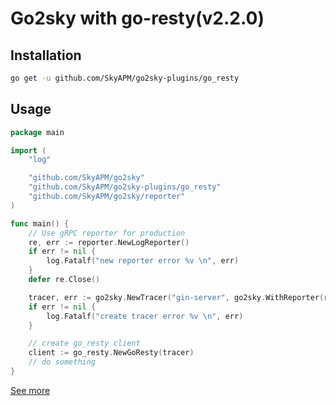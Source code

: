 # Go2sky with go-resty(v2.2.0)

## Installation

```bash
go get -u github.com/SkyAPM/go2sky-plugins/go_resty
```

## Usage
```go
package main

import (
	"log"

	"github.com/SkyAPM/go2sky"
	"github.com/SkyAPM/go2sky-plugins/go_resty"
	"github.com/SkyAPM/go2sky/reporter"
)

func main() {
	// Use gRPC reporter for production
	re, err := reporter.NewLogReporter()
	if err != nil {
		log.Fatalf("new reporter error %v \n", err)
	}
	defer re.Close()

	tracer, err := go2sky.NewTracer("gin-server", go2sky.WithReporter(re))
	if err != nil {
		log.Fatalf("create tracer error %v \n", err)
	}

	// create go_resty client
	client := go_resty.NewGoResty(tracer)
	// do something
}
```

[See more](example_go_resty_test.go)